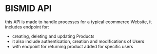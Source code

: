 # BISMID API

this API is made to handle processes for a typical ecommerce Website, it includes endpoint for:

- creating, deleting and updating Products
- it also include authentication, creation and modifications of Users
- with endpoint for returning product added for specific users

